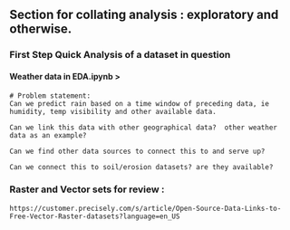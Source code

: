 ## Section for collating analysis : exploratory and otherwise.


### First Step Quick Analysis of a dataset in question 
#### Weather data in EDA.ipynb > 

```
# Problem statement: 
Can we predict rain based on a time window of preceding data, ie humidity, temp visibility and other available data.

Can we link this data with other geographical data?  other weather data as an example? 

Can we find other data sources to connect this to and serve up?

Can we connect this to soil/erosion datasets? are they available?

```






### Raster and Vector sets for review : 

```
https://customer.precisely.com/s/article/Open-Source-Data-Links-to-Free-Vector-Raster-datasets?language=en_US
